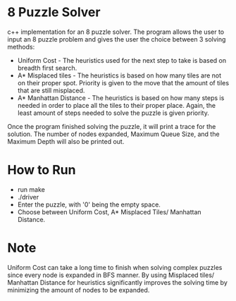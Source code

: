 # 8 Puzzle Solver
c++ implementation for an 8 puzzle solver. The program allows the user to input an 8 puzzle problem and gives the user the
choice between 3 solving methods:
* Uniform Cost - The heuristics used for the next step to take is based on breadth first search. 
* A* Misplaced tiles - The heuristics is based on how many tiles are not on their proper spot. Priority is given to the move that 
the amount of tiles that are still misplaced.
* A* Manhattan Distance - The heuristics is based on how many steps is needed in order to place all the tiles to their proper place.
Again, the least amount of steps needed to solve the puzzle is given priority.

Once the program finished solving the puzzle, it will print a trace for the solution. The number of nodes expanded, Maximum Queue Size, and the Maximum Depth will also be printed out. 

# How to Run
* run make
* ./driver
* Enter the puzzle, with '0' being the empty space.
* Choose between Uniform Cost, A* Misplaced Tiles/ Manhattan Distance.

# Note
Uniform Cost can take a long time to finish when solving complex puzzles since every node is expanded in BFS manner.
By using Misplaced tiles/ Manhattan Distance for heuristics significantly improves the solving time by minimizing the amount of nodes to 
be expanded. 
